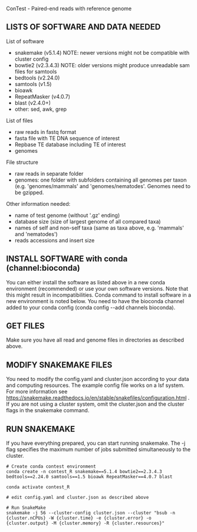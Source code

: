 ConTest - Paired-end reads with reference genome

## LISTS OF SOFTWARE AND DATA NEEDED

List of software
- snakemake (v5.1.4) NOTE: newer versions might not be compatible with cluster config
- bowtie2 (v2.3.4.3) NOTE: older versions might produce unreadable sam files for samtools
- bedtools (v2.24.0)
- samtools (v1.5) 
- bioawk
- RepeatMasker (v4.0.7)
- blast (v2.4.0+)
- other: sed, awk, grep

List of files
- raw reads in fastq format
- fasta file with TE DNA sequence of interest
- Repbase TE database including TE of interest
- genomes

File structure
- raw reads in separate folder
- genomes: one folder with subfolders containing all genomes per taxon (e.g. 'genomes/mammals' and 'genomes/nematodes'. Genomes need to be gzipped.

Other information needed:
- name of test genome (without '.gz' ending)
- database size (size of largest genome of all compared taxa) 
- names of self and non-self taxa (same as taxa above, e.g. 'mammals' and 'nematodes')
- reads accessions and insert size


## INSTALL SOFTWARE with conda (channel:bioconda) 

You can either install the software as listed above in a new conda environment (recommended) or use your own software versions. Note that this might result in incompatibilities. Conda command to install software in a new environment is noted below. You need to have the bioconda channel added to your conda config (conda config --add channels bioconda). 


## GET FILES

Make sure you have all read and genome files in directories as described above. 


## MODIFY SNAKEMAKE FILES

You need to modify the config.yaml and cluster.json according to your data and computing resources. The example config file works on a lsf system. For more information see https://snakemake.readthedocs.io/en/stable/snakefiles/configuration.html . If you are not using a cluster system, omit the cluster.json and the cluster flags in the snakemake command.


## RUN SNAKEMAKE

If you have everything prepared, you can start running snakemake. The -j flag specifies the maximum number of jobs submitted simultaneously to the cluster. 


```
# Create conda contest environment 
conda create -n contest_R snakemake==5.1.4 bowtie2==2.3.4.3 bedtools==2.24.0 samtools==1.5 bioawk RepeatMasker==4.0.7 blast

conda activate contest_R

# edit config.yaml and cluster.json as described above

# Run SnakeMake
snakemake -j 56 --cluster-config cluster.json --cluster "bsub -n {cluster.nCPUs} -W {cluster.time} -e {cluster.error} -o {cluster.output} -M {cluster.memory} -R {cluster.resources}"
``` 


